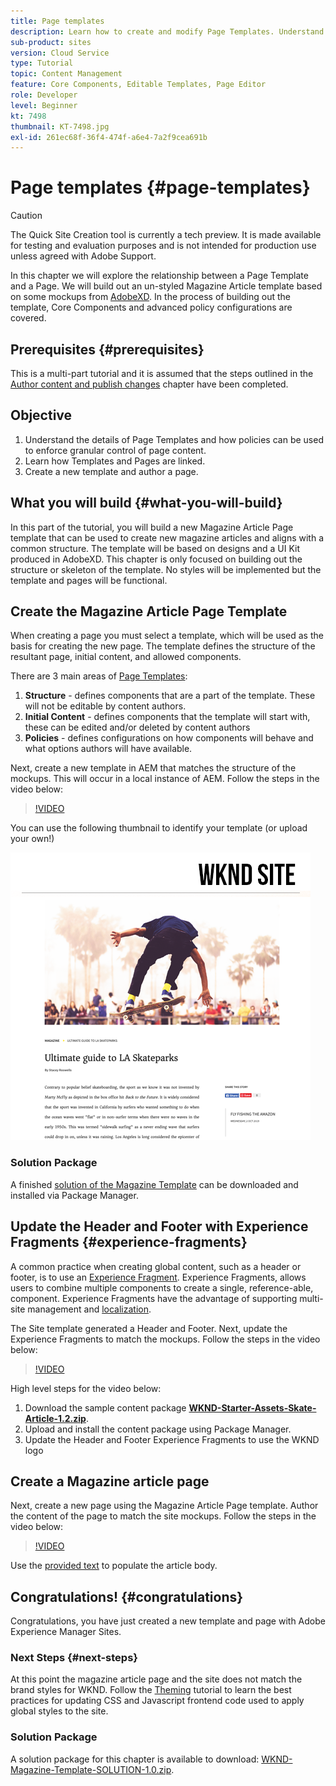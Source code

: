 ```yaml
---
title: Page templates
description: Learn how to create and modify Page Templates. Understand the relationship between a Page Template and a Page. Learn how to configure policies of a Page Template to provide granular governance and brand consistency for content.  A well-structured Magazine Article template will be created based on a mockup from Adobe XD.
sub-product: sites
version: Cloud Service
type: Tutorial
topic: Content Management
feature: Core Components, Editable Templates, Page Editor
role: Developer
level: Beginner
kt: 7498
thumbnail: KT-7498.jpg
exl-id: 261ec68f-36f4-474f-a6e4-7a2f9cea691b
---
```

# Page templates {#page-templates}

>[!CAUTION]
>
> The Quick Site Creation tool is currently a tech preview. It is made available for testing and evaluation purposes and is not intended for production use unless agreed with Adobe Support.

In this chapter we will explore the relationship between a Page Template and a Page. We will build out an un-styled Magazine Article template based on some mockups from [AdobeXD](https://www.adobe.com/products/xd.html). In the process of building out the template, Core Components and advanced policy configurations are covered.

## Prerequisites {#prerequisites}

This is a multi-part tutorial and it is assumed that the steps outlined in the [Author content and publish changes](./author-content-publish.md) chapter have been completed.

## Objective

1. Understand the details of Page Templates and how policies can be used to enforce granular control of page content.
1. Learn how Templates and Pages are linked.
1. Create a new template and author a page.

## What you will build {#what-you-will-build}

In this part of the tutorial, you will build a new Magazine Article Page template that can be used to create new magazine articles and aligns with a common structure. The template will be based on designs and a UI Kit produced in AdobeXD. This chapter is only focused on building out the structure or skeleton of the template. No styles will be implemented but the template and pages will be functional.

## Create the Magazine Article Page Template

When creating a page you must select a template, which will be used as the basis for creating the new page. The template defines the structure of the resultant page, initial content, and allowed components.

There are 3 main areas of [Page Templates](https://experienceleague.adobe.com/docs/experience-manager-cloud-service/sites/authoring/features/templates.html):

1. **Structure** - defines components that are a part of the template. These will not be editable by content authors.
1. **Initial Content** - defines components that the template will start with, these can be edited and/or deleted by content authors
1. **Policies** - defines configurations on how components will behave and what options authors will have available.

Next, create a new template in AEM that matches the structure of the mockups. This will occur in a local instance of AEM. Follow the steps in the video below:

>[!VIDEO](https://video.tv.adobe.com/v/332915/?quality=12&learn=on)

You can use the following thumbnail to identify your template (or upload your own!)

![Article Page template thumbnail](./assets/page-templates/article-page-template-thumbnail.png)


### Solution Package

A finished [solution of the Magazine Template](assets/page-templates/WKND-Magazine-Template-SOLUTION-1.1.zip) can be downloaded and installed via Package Manager.

## Update the Header and Footer with Experience Fragments {#experience-fragments}

A common practice when creating global content, such as a header or footer, is to use an [Experience Fragment](https://experienceleague.adobe.com/docs/experience-manager-learn/sites/experience-fragments/experience-fragments-feature-video-use.html). Experience Fragments, allows users to combine multiple components to create a single, reference-able, component. Experience Fragments have the advantage of supporting multi-site management and [localization](https://experienceleague.adobe.com/docs/experience-manager-core-components/using/components/experience-fragment.html?lang=en#localized-site-structure).

The Site template generated a Header and Footer. Next, update the Experience Fragments to match the mockups. Follow the steps in the video below:

>[!VIDEO](https://video.tv.adobe.com/v/332916/?quality=12&learn=on)

High level steps for the video below:

1. Download the sample content package **[WKND-Starter-Assets-Skate-Article-1.2.zip](assets/page-templates/WKND-Starter-Assets-Skate-Article-1.2.zip)**.
1. Upload and install the content package using Package Manager.
1. Update the Header and Footer Experience Fragments to use the WKND logo

## Create a Magazine article page

Next, create a new page using the Magazine Article Page template. Author the content of the page to match the site mockups. Follow the steps in the video below:

>[!VIDEO](https://video.tv.adobe.com/v/332917/?quality=12&learn=on)

Use the [provided text](./assets/page-templates/la-skateparks-copy.txt) to populate the article body.

## Congratulations! {#congratulations}

Congratulations, you have just created a new template and page with Adobe Experience Manager Sites.

### Next Steps {#next-steps}

At this point the magazine article page and the site does not match the brand styles for WKND. Follow the [Theming](theming.md) tutorial to learn the best practices for updating CSS and Javascript frontend code used to apply global styles to the site.

### Solution Package

A solution package for this chapter is available to download: [WKND-Magazine-Template-SOLUTION-1.0.zip](assets/page-templates/WKND-Magazine-Template-SOLUTION-1.0.zip).
